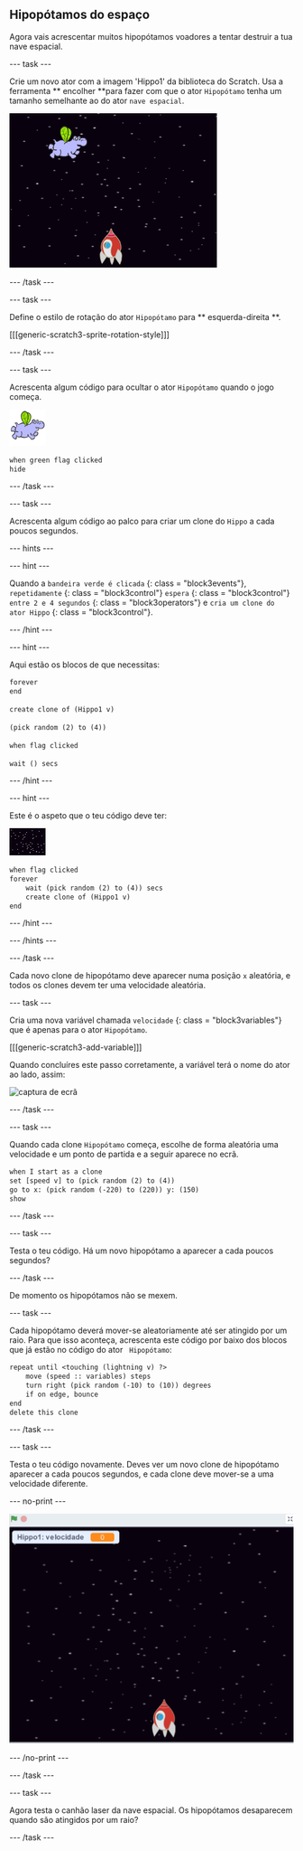 ## Hipopótamos do espaço

Agora vais acrescentar muitos hipopótamos voadores a tentar destruir a tua nave espacial.

\--- task \---

Crie um novo ator com a imagem 'Hippo1' da biblioteca do Scratch. Usa a ferramenta ** encolher **para fazer com que o ator ` Hipopótamo ` tenha um tamanho semelhante ao do ator ` nave espacial `.

![captura de ecrã](images/invaders-hippo.png)

\--- /task \---

\--- task \---

Define o estilo de rotação do ator ` Hipopótamo ` para ** esquerda-direita **.

[[[generic-scratch3-sprite-rotation-style]]]

\--- /task \---

\--- task \---

Acrescenta algum código para ocultar o ator ` Hipopótamo ` quando o jogo começa.

![ator Hipopótamo](images/hippo-sprite.png)

```blocks3
when green flag clicked
hide
```

\--- /task \---

\--- task \---

Acrescenta algum código ao palco para criar um clone do ` Hippo ` a cada poucos segundos.

\--- hints \---

\--- hint \---

Quando a ` bandeira verde é clicada ` {: class = "block3events"}, ` repetidamente ` {: class = "block3control"} ` espera ` {: class = "block3control"} ` entre 2 e 4 segundos ` {: class = "block3operators"} e ` cria um clone do ator Hippo ` {: class = "block3control"}.

\--- /hint \---

\--- hint \---

Aqui estão os blocos de que necessitas:

```blocks3
forever
end

create clone of (Hippo1 v)

(pick random (2) to (4))

when flag clicked

wait () secs
```

\--- /hint \---

\--- hint \---

Este é o aspeto que o teu código deve ter:

![actor palco](images/stage-sprite.png)

```blocks3
when flag clicked
forever
    wait (pick random (2) to (4)) secs
    create clone of (Hippo1 v)
end
```

\--- /hint \---

\--- /hints \---

\--- /task \---

Cada novo clone de hipopótamo deve aparecer numa posição ` x ` aleatória, e todos os clones devem ter uma velocidade aleatória.

\--- task \---

Cria uma nova variável chamada ` velocidade ` {: class = "block3variables"} que é apenas para o ator ` Hipopótamo `.

[[[generic-scratch3-add-variable]]]

Quando concluíres este passo corretamente, a variável terá o nome do ator ao lado, assim:

![captura de ecrã](images/invaders-var-test.png)

\--- /task \---

\--- task \---

Quando cada clone ` Hipopótamo ` começa, escolhe de forma aleatória uma velocidade e um ponto de partida e a seguir aparece no ecrã.

```blocks3
when I start as a clone
set [speed v] to (pick random (2) to (4))
go to x: (pick random (-220) to (220)) y: (150)
show
```

\--- /task \---

\--- task \---

Testa o teu código. Há um novo hipopótamo a aparecer a cada poucos segundos?

\--- /task \---

De momento os hipopótamos não se mexem.

\--- task \---

Cada hipopótamo deverá mover-se aleatoriamente até ser atingido por um raio. Para que isso aconteça, acrescenta este código por baixo dos blocos que já estão no código do ator ` Hipopótamo`:

```blocks3
repeat until <touching (lightning v) ?>
    move (speed :: variables) steps
    turn right (pick random (-10) to (10)) degrees
    if on edge, bounce
end
delete this clone
```

\--- /task \---

\--- task \---

Testa o teu código novamente. Deves ver um novo clone de hipopótamo aparecer a cada poucos segundos, e cada clone deve mover-se a uma velocidade diferente.

\--- no-print \---

![captura de ecrã](images/hippo-clones.gif)

\--- /no-print \---

\--- /task \---

\--- task \---

Agora testa o canhão laser da nave espacial. Os hipopótamos desaparecem quando são atingidos por um raio?

\--- /task \---